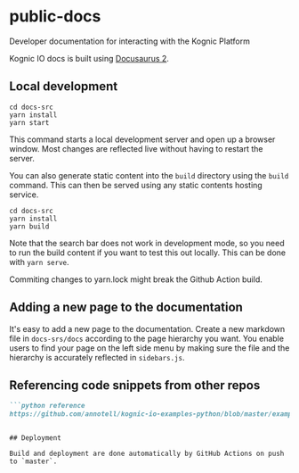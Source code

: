 # public-docs

Developer documentation for interacting with the Kognic Platform

Kognic IO docs is built using [Docusaurus 2](https://v2.docusaurus.io/).

## Local development

```console
cd docs-src
yarn install
yarn start
```

This command starts a local development server and open up a browser window. Most changes are reflected live without
having to restart the server.

You can also generate static content into the `build` directory using the `build` command. This can then be served using
any static contents hosting service.

```console
cd docs-src
yarn install
yarn build
```

Note that the search bar does not work in development mode, so you need to run the build content if you want to test
this out locally. This can be done with `yarn serve`.

Commiting changes to yarn.lock might break the Github Action build.

## Adding a new page to the documentation

It's easy to add a new page to the documentation. Create a new markdown file in `docs-srs/docs` according to the page
hierarchy you want. You enable users to find your page on the left side menu by making sure the file and the hierarchy
is accurately reflected in `sidebars.js`.

## Referencing code snippets from other repos

```md
```python reference
https://github.com/annotell/kognic-io-examples-python/blob/master/examples/cameras.py#L7-L10
```
```

## Deployment

Build and deployment are done automatically by GitHub Actions on push to `master`.


